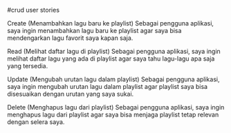 #crud user stories

Create (Menambahkan lagu baru ke playlist)
Sebagai pengguna aplikasi, saya ingin menambahkan lagu baru ke playlist agar saya bisa mendengarkan lagu favorit saya kapan saja.

Read (Melihat daftar lagu di playlist)
Sebagai pengguna aplikasi, saya ingin melihat daftar lagu yang ada di playlist agar saya tahu lagu-lagu apa saja yang tersedia.

Update (Mengubah urutan lagu dalam playlist)
Sebagai pengguna aplikasi, saya ingin mengubah urutan lagu dalam playlist agar playlist saya bisa disesuaikan dengan urutan yang saya sukai.

Delete (Menghapus lagu dari playlist)
Sebagai pengguna aplikasi, saya ingin menghapus lagu dari playlist agar saya bisa menjaga playlist tetap relevan dengan selera saya.
